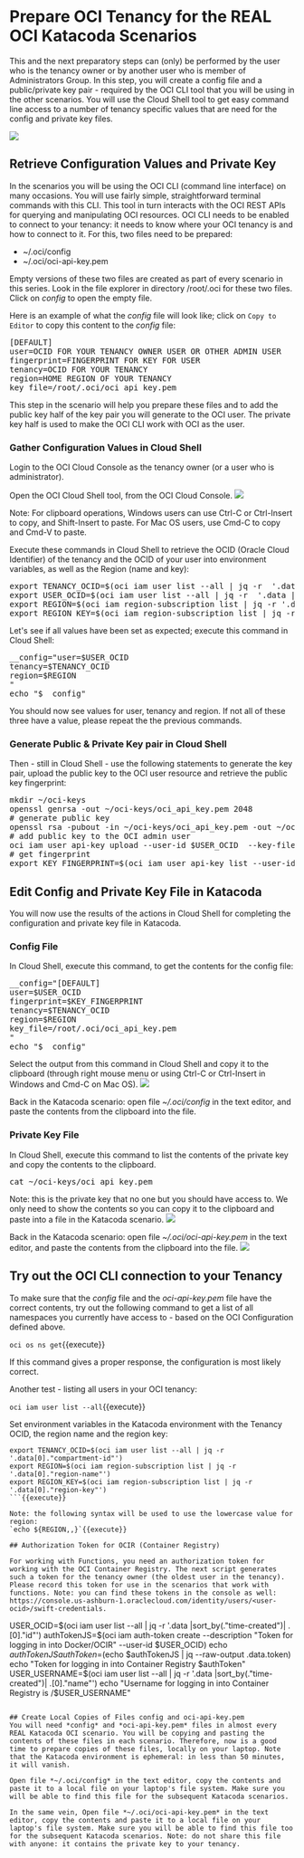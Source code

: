 # Prepare OCI Tenancy for the REAL OCI Katacoda Scenarios

This and the next preparatory steps can (only) be performed by the user who is the tenancy owner or by another user who is member of Administrators Group. In this step, you will create a config file and a public/private key pair - required by the OCI CLI tool that you will be using in the other scenarios. You will use the Cloud Shell tool to get easy command line access to a number of tenancy specific values that are need for the config and private key files.

![](assets/config-and-keys.png)

## Retrieve Configuration Values and Private Key
In the scenarios you will be using the OCI CLI (command line interface) on many occasions. You will use fairly simple, straightforward terminal commands with this CLI. This tool in turn interacts with the OCI REST APIs for querying and manipulating OCI resources. OCI CLI needs to be enabled to connect to your tenancy: it needs to know where your OCI tenancy is and how to connect to it. For this, two files need to be prepared:
* ~/.oci/config 
* ~/.oci/oci-api-key.pem

Empty versions of these two files are created as part of every scenario in this series. Look in the file explorer in directory /root/.oci for these two files. Click on *config* to open the empty file.

Here is an example of what the *config* file will look like; click on `Copy to Editor` to copy this content to the *config* file:

<pre class="file" data-filename="config" data-target="append">
[DEFAULT]
user=OCID FOR YOUR TENANCY OWNER USER OR OTHER ADMIN USER
fingerprint=FINGERPRINT FOR KEY FOR USER
tenancy=OCID FOR YOUR TENANCY
region=HOME REGION OF YOUR TENANCY
key_file=/root/.oci/oci_api_key.pem
</pre>

This step in the scenario will help you prepare these files and to add the public key half of the key pair you will generate to the OCI user. The private key half is used to make the OCI CLI work with OCI as the user. 

### Gather Configuration Values in Cloud Shell

Login to the OCI Cloud Console as the tenancy owner (or a user who is administrator). 

Open the OCI Cloud Shell tool, from the OCI Cloud Console.
![](assets/cloud-shell.png)

Note: For clipboard operations, Windows users can use Ctrl-C or Ctrl-Insert to copy, and Shift-Insert to paste. For Mac OS users, use Cmd-C to copy and Cmd-V to paste.

Execute these commands in Cloud Shell to retrieve the OCID (Oracle Cloud Identifier) of the tenancy and the OCID of your user into environment variables, as well as the Region (name and key):
<pre class="file" data-target="clipboard">
export TENANCY_OCID=$(oci iam user list --all | jq -r  '.data[0]."compartment-id"') 
export USER_OCID=$(oci iam user list --all | jq -r  '.data |sort_by(."time-created")| .[0]."id"')
export REGION=$(oci iam region-subscription list | jq -r '.data[0]."region-name"')
export REGION_KEY=$(oci iam region-subscription list | jq -r '.data[0]."region-key"')
</pre>

Let's see if all values have been set as expected; execute this command in Cloud Shell:

<pre class="file" data-target="clipboard">
__config="user=$USER_OCID
tenancy=$TENANCY_OCID
region=$REGION
"
echo "$__config"
</pre>
You should now see values for user, tenancy and region. If not all of these three have a value, please repeat the the previous commands. 

### Generate Public & Private Key pair in Cloud Shell

Then - still in Cloud Shell - use the following statements to generate the key pair, upload the public key to the OCI user resource and retrieve the public key fingerprint:

<pre class="file" data-target="clipboard">
mkdir ~/oci-keys
openssl genrsa -out ~/oci-keys/oci_api_key.pem 2048
# generate public key
openssl rsa -pubout -in ~/oci-keys/oci_api_key.pem -out ~/oci-keys/oci_api_key_public.pem
# add public key to the OCI admin user
oci iam user api-key upload --user-id $USER_OCID  --key-file ~/oci-keys/oci_api_key_public.pem
# get fingerprint
export KEY_FINGERPRINT=$(oci iam user api-key list --user-id  $USER_OCID  | jq -r '.data[0]."fingerprint"')
</pre>


## Edit Config and Private Key File in Katacoda
You will now use the results of the actions in Cloud Shell for completing the configuration and private key file in Katacoda.

### Config File
In Cloud Shell, execute this command, to get the contents for the config file:

<pre class="file" data-target="clipboard">
__config="[DEFAULT]
user=$USER_OCID
fingerprint=$KEY_FINGERPRINT
tenancy=$TENANCY_OCID
region=$REGION
key_file=/root/.oci/oci_api_key.pem
"
echo "$__config"
</pre>

Select the output from this command in Cloud Shell and copy it to the clipboard (through right mouse menu or using Ctrl-C or Ctrl-Insert in Windows and Cmd-C on Mac OS).
![](assets/copy-config-file-values.png)

Back in the Katacoda scenario: open file *~/.oci/config* in the text editor, and paste the contents from the clipboard into the file.

### Private Key File
In Cloud Shell, execute this command to list the contents of the private key and copy the contents to the clipboard. 

<pre class="file" data-target="clipboard">
cat ~/oci-keys/oci_api_key.pem
</pre>

Note: this is the private key that no one but you should have access to. We only need to show the contents so you can copy it to the clipboard and paste into a file in the Katacoda scenario.
![](assets/copy-private-key.png)

Back in the Katacoda scenario: open file *~/.oci/oci-api-key.pem* in the text editor, and paste the contents from the clipboard into the file.
![](assets/paste-private-key-to-katacoda.png)

## Try out the OCI CLI connection to your Tenancy
To make sure that the *config* file and the *oci-api-key.pem* file have the correct contents, try out the following command to get a list of all namespaces you currently have access to - based on the OCI Configuration defined above.

`oci os ns get`{{execute}} 

If this command gives a proper response, the configuration is most likely correct.

Another test - listing all users in your OCI tenancy:

`oci iam user list --all`{{execute}}

Set environment variables in the Katacoda environment with the Tenancy OCID, the region name and the region key:

```
export TENANCY_OCID=$(oci iam user list --all | jq -r  '.data[0]."compartment-id"')
export REGION=$(oci iam region-subscription list | jq -r '.data[0]."region-name"')
export REGION_KEY=$(oci iam region-subscription list | jq -r '.data[0]."region-key"')
```{{execute}}

Note: the following syntax will be used to use the lowercase value for region:
`echo ${REGION,,}`{{execute}}

## Authorization Token for OCIR (Container Registry)

For working with Functions, you need an authorization token for working with the OCI Container Registry. The next script generates such a token for the tenancy owner (the oldest user in the tenancy). Please record this token for use in the scenarios that work with functions. Note: you can find these tokens in the console as well: https://console.us-ashburn-1.oraclecloud.com/identity/users/<user-ocid>/swift-credentials. 

```
USER_OCID=$(oci iam user list --all | jq -r  '.data |sort_by(."time-created")| .[0]."id"')
authTokenJS=$(oci iam auth-token create --description "Token for logging in into Docker/OCIR" --user-id $USER_OCID)
echo $authTokenJS
authToken=$(echo $authTokenJS | jq --raw-output .data.token)
echo "Token for logging in into Container Registry $authToken"
USER_USERNAME=$(oci iam user list --all | jq -r  '.data |sort_by(."time-created")| .[0]."name"')
echo "Username for logging in into Container Registry is <namespace>/$USER_USERNAME"
```{{execute}}

## Create Local Copies of Files config and oci-api-key.pem
You will need *config* and *oci-api-key.pem* files in almost every REAL Katacoda OCI scenario. You will be copying and pasting the contents of these files in each scenario. Therefore, now is a good time to prepare copies of these files, locally on your laptop. Note that the Katacoda environment is ephemeral: in less than 50 minutes, it will vanish.

Open file *~/.oci/config* in the text editor, copy the contents and paste it to a local file on your laptop's file system. Make sure you will be able to find this file for the subsequent Katacoda scenarios.

In the same vein, Open file *~/.oci/oci-api-key.pem* in the text editor, copy the contents and paste it to a local file on your laptop's file system. Make sure you will be able to find this file too for the subsequent Katacoda scenarios. Note: do not share this file with anyone: it contains the private key to your tenancy.

